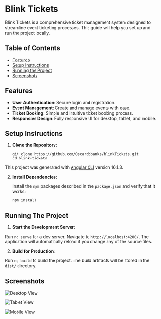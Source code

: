 # Blink Tickets

Blink Tickets is a comprehensive ticket management system designed to streamline event ticketing processes. This guide will help you set up and run the project locally.

## Table of Contents

- [Features](#features)
- [Setup Instructions](#setup-instructions)
- [Running the Project](#running-the-project)
- [Screenshots](#screenshots)

## Features

- **User Authentication**: Secure login and registration.
- **Event Management**: Create and manage events with ease.
- **Ticket Booking**: Simple and intuitive ticket booking process.
- **Responsive Design**: Fully responsive UI for desktop, tablet, and mobile.

## Setup Instructions

1. **Clone the Repository:**

   ```shell
   git clone https://github.com/Oscardobanks/blinkTickets.git
   cd blink-tickets
   ```

This project was generated with [Angular CLI](https://github.com/angular/angular-cli) version 16.1.3.

2. **Install Dependencies:**

   Install the `npm` packages described in the `package.json` and verify that it works:

   ```shell
   npm install
   ```

## Running The Project

1. **Start the Development Server:**

Run `ng serve` for a dev server. Navigate to `http://localhost:4200/`. The application will automatically reload if you change any of the source files.

2. **Build for Production:**

Run `ng build` to build the project. The build artifacts will be stored in the `dist/` directory.

## Screenshots

![Desktop View](https://github.com/user-attachments/assets/5d14e2fe-d618-4f83-8a29-c9f67694c00c)

![Tablet View](https://github.com/user-attachments/assets/bb896dd3-b25f-49f1-8a22-e3a6d2fa2665)

![Mobile View](https://github.com/user-attachments/assets/dd55f264-fed3-4c57-8553-d91b5c64cb32)